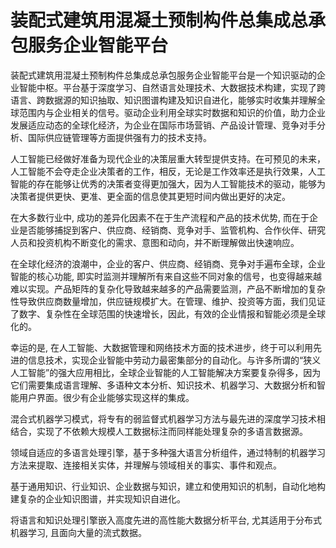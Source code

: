 # 装配式建筑用混凝土预制构件总集成总承包服务企业智能平台
装配式建筑用混凝土预制构件总集成总承包服务企业智能平台是一个知识驱动的企业智能中枢。平台基于深度学习、自然语言处理技术、大数据技术构建，实现了跨语言、跨数据源的知识抽取、知识图谱构建及知识自进化，能够实时收集并理解全球范围内与企业相关的信号。驱动企业利用全球实时数据和知识的价值，助力企业发展适应动态的全球化经济，为企业在国际市场营销、产品设计管理、竞争对手分析、国际供应链管理等方面提供强有力的技术支持。

人工智能已经做好准备为现代企业的决策层重大转型提供支持。在可预见的未来，人工智能不会夺走企业决策者的工作，相反，无论是工作效率还是执行效果，人工智能的存在能够让优秀的决策者变得更加强大，因为人工智能技术的驱动，能够为决策者提供更快、更准、更全面的信息使其更短时间内做出更好的决定。

在大多数行业中, 成功的差异化因素不在于生产流程和产品的技术优势, 而在于企业是否能够捕捉到客户、供应商、经销商、竞争对手、监管机构、合作伙伴、研究人员和投资机构不断变化的需求、意图和动向，并不断理解做出快速响应。

在全球化经济的浪潮中，企业的客户、供应商、经销商、竞争对手遍布全球，企业智能的核心功能, 即实时监测并理解所有来自这些不同对象的信号，也变得越来越难以实现。产品矩阵的复杂化导致越来越多的产品需要监测，产品不断增加的复杂性导致供应商数量增加，供应链规模扩大。在管理、维护、投资等方面，我们见证了数字、复杂性在全球范围的快速增长，因此，有效的企业情报和智能必须是全球化的。

幸运的是, 在人工智能、大数据管理和网络技术方面的技术进步，终于可以利用先进的信息技术，实现企业智能中劳动力最密集部分的自动化。与许多所谓的“狭义人工智能”的强大应用相比，全球企业智能的人工智能解决方案要复杂得多，因为它们需要集成语言理解、多语种文本分析、知识技术、机器学习、大数据分析和智能用户界面。很少有企业能够实现这样的集成。

混合式机器学习模式，将专有的弱监督式机器学习方法与最先进的深度学习技术相结合，实现了不依赖大规模人工数据标注而同样能处理复杂的多语言数据源。

领域自适应的多语言处理引擎，基于多种强大语言分析组件，通过特制的机器学习方法来提取、连接相关实体，并理解与领域相关的事实、事件和观点。

基于通用知识、行业知识、企业数据与知识，建立和使用知识的机制，自动化地构建复杂的企业知识图谱，并实现知识自进化。

将语言和知识处理引擎嵌入高度先进的高性能大数据分析平台, 尤其适用于分布式机器学习, 且面向大量的流式数据。
